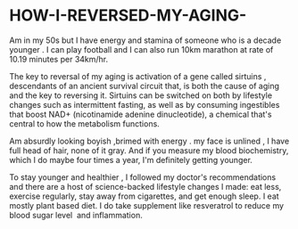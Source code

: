 # HOW-I-REVERSED-MY-AGING-

Am in my 50s but I have energy and stamina of someone who is a decade younger . I can play football and I can also run 10km marathon at rate of 10.19 minutes per 34km/hr.


The key to reversal of my aging is activation of a gene called sirtuins , descendants of an ancient survival circuit that, is both the cause of aging and the key to reversing it. Sirtuins can be switched on both by lifestyle changes such as intermittent fasting, as well as by consuming ingestibles that boost NAD+ (nicotinamide adenine dinucleotide), a chemical that's central to how the metabolism functions. 

Am absurdly looking boyish ,brimed with energy . my face is unlined , I have full head of hair, none of it gray. And if you measure my blood biochemistry, which I do maybe four times a year, I'm definitely getting younger.



To stay younger and healthier , I followed my doctor's recommendations and there are a host of science-backed lifestyle changes I made: eat less, exercise regularly, stay away from cigarettes, and get enough sleep. I eat mostly plant based diet. I do take supplement like resveratrol to reduce my blood sugar level  and inflammation.

